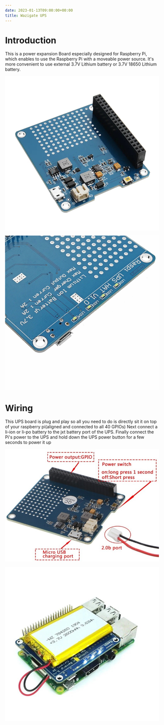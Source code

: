 ```yaml
---
date: 2023-01-13T09:00:00+00:00
title: Wazigate UPS
---
```


# Introduction
This is a power expansion Board especially designed for Raspberry Pi, which enables to use the Raspberry Pi with a moveable power source.
It's more convenient to use external 3.7V Lithium battery or 3.7V 18650 Lithium battery.

![picxxyyzz](img/pic1.jpg)

![picxxyyzz](img/pic2.jpg)

# Wiring

This UPS board is plug and play so all you need to do is directly sit it on top of your raspberry pi(aligned and connected to all 40 GPIOs)
Next connect a li-ion or li-po battery to the jxt battery port of the UPS.
Finally connect the Pi's power to the UPS and hold down the UPS power button for a few seconds to power it up

![picxxyyzz](img/pic3.jpg)

![picxxyyzz](img/pic4.jpg)
